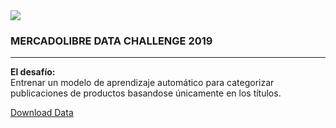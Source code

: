 <img src=https://ml-challenge.mercadolibre.com/static/images/foto-principal.jpg>

### MERCADOLIBRE DATA CHALLENGE 2019
***
**El desafío:**<br>
Entrenar un modelo de aprendizaje automático para categorizar
publicaciones de productos basandose únicamente en los títulos.

[Download Data](https://ml-challenge.mercadolibre.com/downloads)
